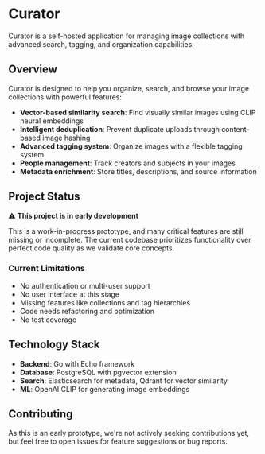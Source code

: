 # Curator

Curator is a self-hosted application for managing image collections with advanced search, tagging, and organization capabilities.

## Overview

Curator is designed to help you organize, search, and browse your image collections with powerful features:

- **Vector-based similarity search**: Find visually similar images using CLIP neural embeddings
- **Intelligent deduplication**: Prevent duplicate uploads through content-based image hashing
- **Advanced tagging system**: Organize images with a flexible tagging system
- **People management**: Track creators and subjects in your images
- **Metadata enrichment**: Store titles, descriptions, and source information

## Project Status

⚠️ **This project is in early development**

This is a work-in-progress prototype, and many critical features are still missing or incomplete. The current codebase prioritizes functionality over perfect code quality as we validate core concepts.

### Current Limitations

- No authentication or multi-user support
- No user interface at this stage
- Missing features like collections and tag hierarchies
- Code needs refactoring and optimization
- No test coverage

## Technology Stack

- **Backend**: Go with Echo framework
- **Database**: PostgreSQL with pgvector extension
- **Search**: Elasticsearch for metadata, Qdrant for vector similarity
- **ML**: OpenAI CLIP for generating image embeddings

## Contributing

As this is an early prototype, we're not actively seeking contributions yet, but feel free to open issues for feature suggestions or bug reports.